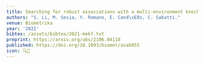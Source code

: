 ```yaml
---
title: Searching for robust associations with a multi-environment knockoff filter
authors: "S. Li, M. Sesia, Y. Romano, E. Cand\xE8s, C. Sabatti."
venue: Biometrika
year: '2021'
bibtex: /assets/bibtex/2021-mekf.txt
preprint: https://arxiv.org/abs/2106.04118
published: https://doi.org/10.1093/biomet/asab055
icon: 🔍🧬
---
```

